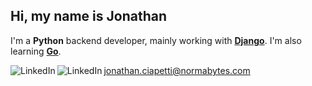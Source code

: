 Hi, my name is Jonathan
---
I'm a **Python** backend developer, mainly working with [**Django**][django]. I'm also learning [**Go**][go].

[<img align="left" alt="LinkedIn" src="https://img.shields.io/badge/LinkedIn-0077B5?style=for-the-badge&logo=linkedin&logoColor=white" />][linkedin]
[<img align="left" alt="LinkedIn" src="https://img.shields.io/badge/Stack_Overflow-FE7A16?style=for-the-badge&logo=stack-overflow&logoColor=white)" />][stackoverflow]

<a align="left" alt="mailto:jonathan.ciapetti@normabytes.com" src="mailto:jonathan.ciapetti@normabytes.com" />jonathan.ciapetti@normabytes.com</a>

[django]: https://www.djangoproject.com/
[go]: https://go.dev/
[linkedin]: https://www.linkedin.com/in/jonathanciapetti/
[stackoverflow]: https://stackoverflow.com/users/6273711/jonathan-ciapetti
